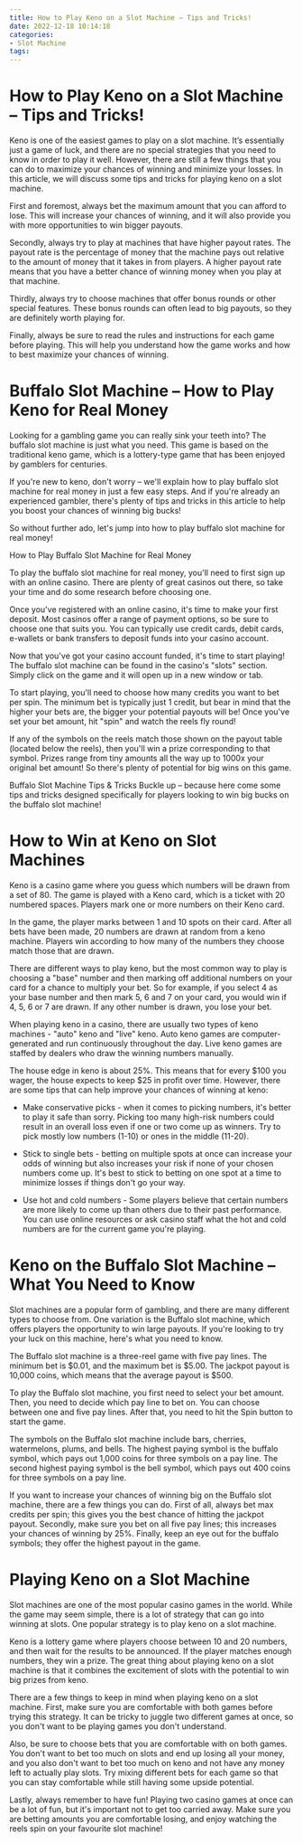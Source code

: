 ```yaml
---
title: How to Play Keno on a Slot Machine – Tips and Tricks!
date: 2022-12-18 10:14:18
categories:
- Slot Machine
tags:
---
```



#  How to Play Keno on a Slot Machine – Tips and Tricks!

Keno is one of the easiest games to play on a slot machine. It’s essentially just a game of luck, and there are no special strategies that you need to know in order to play it well. However, there are still a few things that you can do to maximize your chances of winning and minimize your losses. In this article, we will discuss some tips and tricks for playing keno on a slot machine.

First and foremost, always bet the maximum amount that you can afford to lose. This will increase your chances of winning, and it will also provide you with more opportunities to win bigger payouts.

Secondly, always try to play at machines that have higher payout rates. The payout rate is the percentage of money that the machine pays out relative to the amount of money that it takes in from players. A higher payout rate means that you have a better chance of winning money when you play at that machine.

Thirdly, always try to choose machines that offer bonus rounds or other special features. These bonus rounds can often lead to big payouts, so they are definitely worth playing for.

Finally, always be sure to read the rules and instructions for each game before playing. This will help you understand how the game works and how to best maximize your chances of winning.

#  Buffalo Slot Machine – How to Play Keno for Real Money

Looking for a gambling game you can really sink your teeth into? The buffalo slot machine is just what you need. This game is based on the traditional keno game, which is a lottery-type game that has been enjoyed by gamblers for centuries.

If you're new to keno, don't worry – we'll explain how to play buffalo slot machine for real money in just a few easy steps. And if you're already an experienced gambler, there's plenty of tips and tricks in this article to help you boost your chances of winning big bucks!

So without further ado, let's jump into how to play buffalo slot machine for real money!

How to Play Buffalo Slot Machine for Real Money

To play the buffalo slot machine for real money, you'll need to first sign up with an online casino. There are plenty of great casinos out there, so take your time and do some research before choosing one.

Once you've registered with an online casino, it's time to make your first deposit. Most casinos offer a range of payment options, so be sure to choose one that suits you. You can typically use credit cards, debit cards, e-wallets or bank transfers to deposit funds into your casino account.

Now that you've got your casino account funded, it's time to start playing! The buffalo slot machine can be found in the casino's "slots" section. Simply click on the game and it will open up in a new window or tab.

To start playing, you'll need to choose how many credits you want to bet per spin. The minimum bet is typically just 1 credit, but bear in mind that the higher your bets are, the bigger your potential payouts will be! Once you've set your bet amount, hit "spin" and watch the reels fly round!

If any of the symbols on the reels match those shown on the payout table (located below the reels), then you'll win a prize corresponding to that symbol. Prizes range from tiny amounts all the way up to 1000x your original bet amount! So there's plenty of potential for big wins on this game.

Buffalo Slot Machine Tips & Tricks
Buckle up – because here come some tips and tricks designed specifically for players looking to win big bucks on the buffalo slot machine!

#  How to Win at Keno on Slot Machines

Keno is a casino game where you guess which numbers will be drawn from a set of 80. The game is played with a Keno card, which is a ticket with 20 numbered spaces. Players mark one or more numbers on their Keno card.

In the game, the player marks between 1 and 10 spots on their card. After all bets have been made, 20 numbers are drawn at random from a keno machine. Players win according to how many of the numbers they choose match those that are drawn.

There are different ways to play keno, but the most common way to play is choosing a "base" number and then marking off additional numbers on your card for a chance to multiply your bet. So for example, if you select 4 as your base number and then mark 5, 6 and 7 on your card, you would win if 4, 5, 6 or 7 are drawn. If any other number is drawn, you lose your bet.

When playing keno in a casino, there are usually two types of keno machines - "auto" keno and "live" keno. Auto keno games are computer-generated and run continuously throughout the day. Live keno games are staffed by dealers who draw the winning numbers manually.

The house edge in keno is about 25%. This means that for every $100 you wager, the house expects to keep $25 in profit over time. However, there are some tips that can help improve your chances of winning at keno:

* Make conservative picks - when it comes to picking numbers, it's better to play it safe than sorry. Picking too many high-risk numbers could result in an overall loss even if one or two come up as winners. Try to pick mostly low numbers (1-10) or ones in the middle (11-20).

* Stick to single bets - betting on multiple spots at once can increase your odds of winning but also increases your risk if none of your chosen numbers come up. It's best to stick to betting on one spot at a time to minimize losses if things don't go your way.

* Use hot and cold numbers - Some players believe that certain numbers are more likely to come up than others due to their past performance. You can use online resources or ask casino staff what the hot and cold numbers are for the current game you're playing.

#  Keno on the Buffalo Slot Machine – What You Need to Know

Slot machines are a popular form of gambling, and there are many different types to choose from. One variation is the Buffalo slot machine, which offers players the opportunity to win large payouts. If you're looking to try your luck on this machine, here's what you need to know.

The Buffalo slot machine is a three-reel game with five pay lines. The minimum bet is $0.01, and the maximum bet is $5.00. The jackpot payout is 10,000 coins, which means that the average payout is $500.

To play the Buffalo slot machine, you first need to select your bet amount. Then, you need to decide which pay line to bet on. You can choose between one and five pay lines. After that, you need to hit the Spin button to start the game.

The symbols on the Buffalo slot machine include bars, cherries, watermelons, plums, and bells. The highest paying symbol is the buffalo symbol, which pays out 1,000 coins for three symbols on a pay line. The second highest paying symbol is the bell symbol, which pays out 400 coins for three symbols on a pay line.

If you want to increase your chances of winning big on the Buffalo slot machine, there are a few things you can do. First of all, always bet max credits per spin; this gives you the best chance of hitting the jackpot payout. Secondly, make sure you bet on all five pay lines; this increases your chances of winning by 25%. Finally, keep an eye out for the buffalo symbols; they offer the highest payout in the game.

#  Playing Keno on a Slot Machine

Slot machines are one of the most popular casino games in the world. While the game may seem simple, there is a lot of strategy that can go into winning at slots. One popular strategy is to play keno on a slot machine.

Keno is a lottery game where players choose between 10 and 20 numbers, and then wait for the results to be announced. If the player matches enough numbers, they win a prize. The great thing about playing keno on a slot machine is that it combines the excitement of slots with the potential to win big prizes from keno.

There are a few things to keep in mind when playing keno on a slot machine. First, make sure you are comfortable with both games before trying this strategy. It can be tricky to juggle two different games at once, so you don't want to be playing games you don't understand.

Also, be sure to choose bets that you are comfortable with on both games. You don't want to bet too much on slots and end up losing all your money, and you also don't want to bet too much on keno and not have any money left to actually play slots. Try mixing different bets for each game so that you can stay comfortable while still having some upside potential.

Lastly, always remember to have fun! Playing two casino games at once can be a lot of fun, but it's important not to get too carried away. Make sure you are betting amounts you are comfortable losing, and enjoy watching the reels spin on your favourite slot machine!
